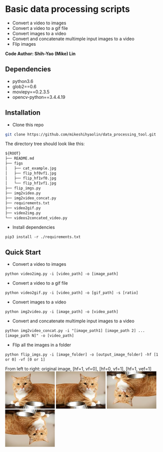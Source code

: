 # Basic data processing scripts 

+ Convert a video to images
+ Convert a video to a gif file
+ Convert images to a video
+ Convert and concatenate multimple input images to a video
+ Flip images

**Code Author: Shih-Yao (Mike) Lin**

## Dependencies
+ python3.6
+ glob2==0.6
+ moviepy==0.2.3.5
+ opencv-python==3.4.4.19

## Installation

* Clone this repo

```bash
git clone https://github.com/mikeshihyaolin/data_processing_tool.git
```
The directory tree should look like this:
```
${ROOT}
├── README.md
├── figs
│   ├── cat_example.jpg
│   ├── flip_hf0vf1.jpg
│   ├── flip_hf1vf0.jpg
│   └── flip_hf1vf1.jpg
├── flip_imgs.py
├── img2video.py
├── img2video_concat.py
├── requirements.txt
├── video2gif.py
├── video2img.py
└── videos2concated_video.py
```

* Install dependencies
```
pip3 install -r ./requirements.txt
```

## Quick Start
+ Convert a video to images
```
python video2img.py -i [video_path] -o [image_path]  
```
+ Convert a video to a gif file
```
python video2gif.py -i [video_path] -o [gif_path] -s [ratio]   
```
+ Convert images to a video
```
python img2video.py -i [image_path] -o [video_path]
```
+ Convert and concatenate multimple input images to a video
```
python img2video_concat.py -i "[image_path1] [image_path 2] ... [image_path N]" -o [video_path]
```
+ Flip all the images in a folder
```
python flip_imgs.py -i [image_folder] -o [output_image_folder] -hf [1 or 0] -vf [0 or 1] 
```
From left to right: original image, [hf=1, vf=0], [hf=0, vf=1], [hf=1, vef=1] \
![original image](figs/cat_example.jpg)
![](figs/flip_hf1vf0.jpg)
![](figs/flip_hf0vf1.jpg)
![](figs/flip_hf1vf1.jpg)

